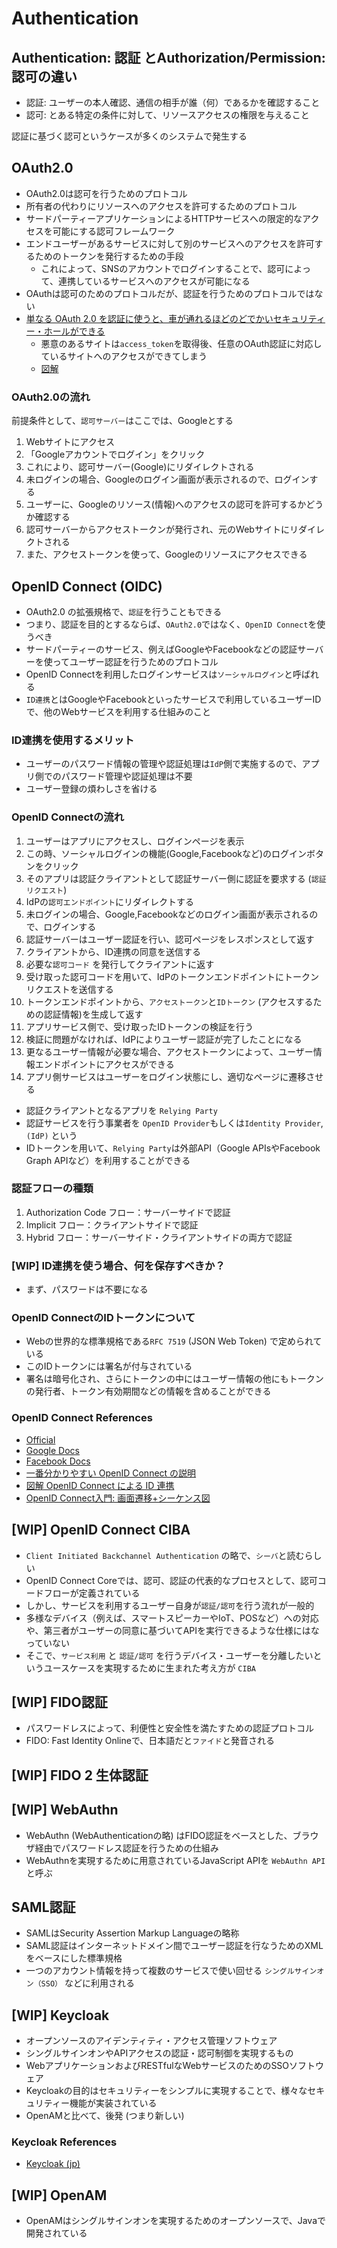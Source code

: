 # Authentication

## Authentication: 認証 とAuthorization/Permission:認可の違い
- 認証: ユーザーの本人確認、通信の相手が誰（何）であるかを確認すること
- 認可: とある特定の条件に対して、リソースアクセスの権限を与えること

認証に基づく認可というケースが多くのシステムで発生する

## OAuth2.0
- OAuth2.0は認可を行うためのプロトコル
- 所有者の代わりにリソースへのアクセスを許可するためのプロトコル
- サードパーティーアプリケーションによるHTTPサービスへの限定的なアクセスを可能にする認可フレームワーク
- エンドユーザーがあるサービスに対して別のサービスへのアクセスを許可するためのトークンを発行するための手段
  - これによって、SNSのアカウントでログインすることで、認可によって、連携しているサービスへのアクセスが可能になる
- OAuthは認可のためのプロトコルだが、認証を行うためのプロトコルではない
- [単なる OAuth 2.0 を認証に使うと、車が通れるほどのどでかいセキュリティー・ホールができる
](https://www.sakimura.org/2012/02/1487/)
  - 悪意のあるサイトは`access_token`を取得後、任意のOAuth認証に対応しているサイトへのアクセスができてしまう
  - [図解](https://tech-lab.sios.jp/archives/13002)

### OAuth2.0の流れ
前提条件として、`認可サーバー`はここでは、Googleとする
1. Webサイトにアクセス
2. 「Googleアカウントでログイン」をクリック
3. これにより、認可サーバー(Google)にリダイレクトされる
4. 未ログインの場合、Googleのログイン画面が表示されるので、ログインする
5. ユーザーに、Googleのリソース(情報)へのアクセスの認可を許可するかどうか確認する
6. 認可サーバーからアクセストークンが発行され、元のWebサイトにリダイレクトされる
7. また、アクセストークンを使って、Googleのリソースにアクセスできる


## OpenID Connect (OIDC)
- OAuth2.0 の拡張規格で、`認証`を行うこともできる
- つまり、認証を目的とするならば、`OAuth2.0`ではなく、`OpenID Connect`を使うべき
- サードパーティーのサービス、例えばGoogleやFacebookなどの認証サーバーを使ってユーザー認証を行うためのプロトコル
- OpenID Connectを利用したログインサービスは`ソーシャルログイン`と呼ばれる
- `ID連携`とはGoogleやFacebookといったサービスで利用しているユーザーIDで、他のWebサービスを利用する仕組みのこと

### ID連携を使用するメリット
- ユーザーのパスワード情報の管理や認証処理は`IdP`側で実施するので、アプリ側でのパスワード管理や認証処理は不要
- ユーザー登録の煩わしさを省ける

### OpenID Connectの流れ
1. ユーザーはアプリにアクセスし、ログインページを表示
2. この時、ソーシャルログインの機能(Google,Facebookなど)のログインボタンをクリック
3. そのアプリは認証クライアントとして認証サーバー側に認証を要求する (`認証リクエスト`)
4. IdPの`認可エンドポイント`にリダイレクトする
5. 未ログインの場合、Google,Facebookなどのログイン画面が表示されるので、ログインする
6. 認証サーバーはユーザー認証を行い、認可ページをレスポンスとして返す
7. クライアントから、ID連携の同意を送信する
8. 必要な`認可コード` を発行してクライアントに返す
9. 受け取った認可コードを用いて、IdPのトークンエンドポイントにトークンリクエストを送信する
10. トークンエンドポイントから、`アクセストークン`と`IDトークン` (アクセスするための認証情報)を生成して返す
11. アプリサービス側で、受け取ったIDトークンの検証を行う
12. 検証に問題がなければ、IdPによりユーザー認証が完了したことになる
13. 更なるユーザー情報が必要な場合、アクセストークンによって、ユーザー情報エンドポイントにアクセスができる
14. アプリ側サービスはユーザーをログイン状態にし、適切なページに遷移させる

- 認証クライアントとなるアプリを `Relying Party`
- 認証サービスを行う事業者を `OpenID Provider`もしくは`Identity Provider`, `(IdP)` という
- IDトークンを用いて、`Relying Party`は外部API（Google APIsやFacebook Graph APIなど）を利用することができる

### 認証フローの種類
1. Authorization Code フロー：サーバーサイドで認証
2. Implicit フロー：クライアントサイドで認証
3. Hybrid フロー：サーバーサイド・クライアントサイドの両方で認証


### [WIP] ID連携を使う場合、何を保存すべきか？
- まず、パスワードは不要になる


### OpenID ConnectのIDトークンについて
- Webの世界的な標準規格である`RFC 7519` (JSON Web Token) で定められている
- このIDトークンには署名が付与されている
- 署名は暗号化され、さらにトークンの中にはユーザー情報の他にもトークンの発行者、トークン有効期間などの情報を含めることができる

### OpenID Connect References
- [Official](https://openid.net/connect/)
- [Google Docs](https://developers.google.com/identity/openid-connect/openid-connect)
- [Facebook Docs](https://developers.facebook.com/docs/facebook-login/limited-login/token/)
- [一番分かりやすい OpenID Connect の説明](https://qiita.com/TakahikoKawasaki/items/498ca08bbfcc341691fe)
- [図解 OpenID Connect による ID 連携](https://qiita.com/TakahikoKawasaki/items/701e093b527d826fd62c)
- [OpenID Connect入門: 画面遷移+シーケンス図](https://qiita.com/nabeatsu/items/380058915629c0ce795e)


## [WIP] OpenID Connect CIBA
- `Client Initiated Backchannel Authentication` の略で、`シーバ`と読むらしい
- OpenID Connect Coreでは、認可、認証の代表的なプロセスとして、認可コードフローが定義されている
- しかし、サービスを利用するユーザー自身が`認証/認可`を行う流れが一般的
- 多様なデバイス（例えば、スマートスピーカーやIoT、POSなど）への対応や、第三者がユーザーの同意に基づいてAPIを実行できるような仕様にはなっていない
- そこで、`サービス利用` と `認証/認可` を行うデバイス・ユーザーを分離したいというユースケースを実現するために生まれた考え方が `CIBA`


## [WIP] FIDO認証
- パスワードレスによって、利便性と安全性を満たすための認証プロトコル
- FIDO: Fast Identity Onlineで、日本語だと`ファイド`と発音される


## [WIP] FIDO 2 生体認証


## [WIP] WebAuthn
- WebAuthn (WebAuthenticationの略) はFIDO認証をベースとした、ブラウザ経由でパスワードレス認証を行うための仕組み
- WebAuthnを実現するために用意されているJavaScript APIを `WebAuthn API` と呼ぶ


## SAML認証
- SAMLはSecurity Assertion Markup Languageの略称
- SAML認証はインターネットドメイン間でユーザー認証を行なうためのXMLをベースにした標準規格
- 一つのアカウント情報を持って複数のサービスで使い回せる `シングルサインオン（SSO）` などに利用される


## [WIP] Keycloak
- オープンソースのアイデンティティ・アクセス管理ソフトウェア
- シングルサインオンやAPIアクセスの認証・認可制御を実現するもの
- WebアプリケーションおよびRESTfulなWebサービスのためのSSOソフトウェア
- Keycloakの目的はセキュリティーをシンプルに実現することで、様々なセキュリティー機能が実装されている
- OpenAMと比べて、後発 (つまり新しい)

### Keycloak References
- [Keycloak (jp)](https://keycloak-documentation.openstandia.jp/master/ja_JP/server_admin/index.html)


## [WIP] OpenAM
- OpenAMはシングルサインオンを実現するためのオープンソースで、Javaで開発されている
